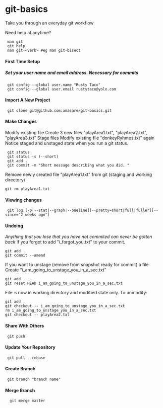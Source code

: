 # git-basics
Take you through an everyday git workflow

Need help at anytime?
```ShellSession
 man git
 git help
 man git-<verb> #eg man git-bisect
```

#### First Time Setup
##### Set your user name and email address. Necessary for commits
```ShellSession
 git config --global user.name "Rusty Taco"
 git config --global user.email rustytaco@yolo.com
```
#### Import A New Project
```ShellSession
 git clone git@github.com:amasare/git-basics.git
```
#### Make Changes
Modify existing file
Create 3 new files "playArea1.txt", "playArea2.txt", "playArea3.txt"
Stage files
Modify existing file "donkeyRyhmes.txt" again
Notice staged and unstaged state when you run a git status.
```ShellSession
 git status
 git status -s (--short)
 git add .
 git commit -m "Short message describing what you did. "
```
Remove newly created file "playArea1.txt" from git (staging and working directory)
```console
git rm playArea1.txt
```
#### Viewing changes
```ShellSession
 git log [-p|--stat|--graph|--oneline][--pretty=short|full|fuller][--since="2 weeks ago"]
```
#### Undoing
*Anything that you lose that you have not commited can never be gotten back*
If you forgot to add "i_forgot_you.txt" to your commit.
```console
git add .
git commit --amend
```

If you want to unstage (remove from snapshot ready for commit) a file
Create "i_am_going_to_unstage_you_in_a_sec.txt"
```console
git add . 
git reset HEAD i_am_going_to_unstage_you_in_a_sec.txt
```
File is now in working directory and modified state only. To unmodify:
```console
git add . 
git checkout -- i_am_going_to_unstage_you_in_a_sec.txt
rm i_am_going_to_unstage_you_in_a_sec.txt
git checkout -- playArea2.txt
```
#### Share With Others
```ShellSession
 git push
```
#### Update Your Repository
```ShellSession
 git pull --rebase
```
#### Create Branch
```ShellSession
 git branch "branch name"
```  
#### Merge Branch
```ShellSession
  git merge master
```  
 
